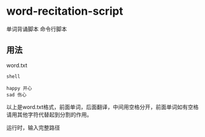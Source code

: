 # word-recitation-script
单词背诵脚本 命令行脚本

## 用法
word.txt

```
shell

happy 开心
sad 伤心
```
以上是word.txt格式，前面单词，后面翻译，中间用空格分开，前面单词如有空格请用其他字符代替起到分割的作用。

运行时，输入完整路径

